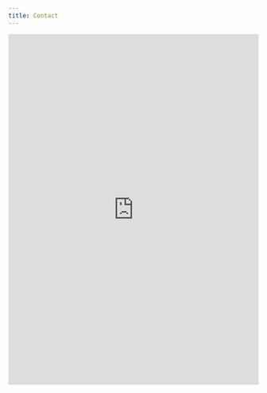 ```yaml
---
title: Contact
---
```

<div class="row p-3">
    <div class="col">
        <iframe src="https://docs.google.com/forms/d/e/1FAIpQLSenTt37sO0UgwfWyY6phMz7T4HPjy4BH3wQY3zBOOMKzMoYFg/viewform?embedded=true" width="100%" height="705" frameborder="0" marginheight="0" marginwidth="0">Loading…</iframe>
    </div>
</div>
